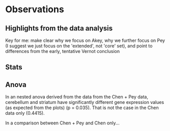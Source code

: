 # Observations
## Highlights from the data analysis

Key for me: make clear why we focus on Akey, why we further focus on Pey (I suggest we just focus on the 'extended', not 'core' set), and point to differences from the early, tentative Vernot conclusion


## Stats

## Anova
In an nested anova derived from the data from the Chen + Pey data, cerebellum and striatum have significantly different gene expression values (as expected from the plots) (p = 0.035). That is not the case in the Chen data only (0.4415).

In a comparison between Chen + Pey and Chen only... 
